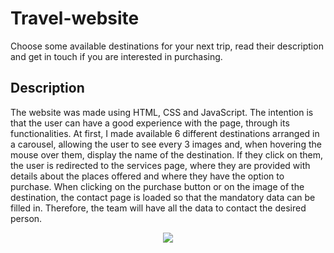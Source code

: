 # Travel-website
Choose some available destinations for your next trip, read their description and get in touch if you are interested in purchasing.

## Description
The website was made using HTML, CSS and JavaScript. The intention is that the user can have a good experience with the page, through its functionalities.
At first, I made available 6 different destinations arranged in a carousel, allowing the user to see every 3 images and, when hovering the mouse over them, display the name of the destination. If they click on them, the user is redirected to the services page, where they are provided with details about the places offered and where they have the option to purchase. When clicking on the purchase button or on the image of the destination, the contact page is loaded so that the mandatory data can be filled in. Therefore, the team will have all the data to contact the desired person.

<p align="center">
    <img src="video/gif-readme.gif">
</p>
